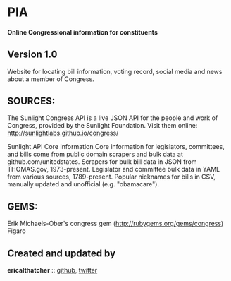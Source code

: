 # PIA
#### Online Congressional information for constituents

## Version 1.0

Website for locating bill information, voting record, social media and news about a member of Congress.

<!-- Currently hosted at: [herokuapp])
 -->

## SOURCES:
The Sunlight Congress API is a live JSON API for the people and work of Congress, provided by the Sunlight Foundation.
  Visit them online:  http://sunlightlabs.github.io/congress/

Sunlight API Core Information
  Core information for legislators, committees, and bills come from public domain scrapers and bulk data at github.com/unitedstates.
  Scrapers for bulk bill data in JSON from THOMAS.gov, 1973-present.
  Legislator and committee bulk data in YAML from various sources, 1789-present.
  Popular nicknames for bills in CSV, manually updated and unofficial (e.g. "obamacare").

## GEMS:
  Erik Michaels-Ober's congress gem (http://rubygems.org/gems/congress)
  Figaro

## Created and updated by

**ericalthatcher** :: [github](https://github.com/ericalthatcher), [twitter](https://twitter.com/a_la_erica)
